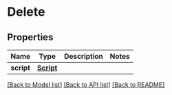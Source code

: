 # Delete

## Properties
Name | Type | Description | Notes
------------ | ------------- | ------------- | -------------
**script** | [**Script**](Script.md) |  | 

[[Back to Model list]](../README.md#documentation-for-models) [[Back to API list]](../README.md#documentation-for-api-endpoints) [[Back to README]](../README.md)


